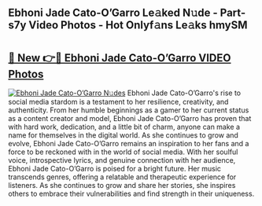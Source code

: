## Ebhoni Jade Cato-O’Garro Le𝚊ked N𝚞de - Part-s7y Video Photos - Hot Onlyf𝚊ns Le𝚊ks hmySM

# <h2><a href="http://ac2255.deff.icu/?id=Ebhoni+Jade+Cato-O%e2%80%99Garro">🔗 New 👉🔴 Ebhoni Jade Cato-O’Garro VIDEO Photos</a></h2>

[![Ebhoni Jade Cato-O’Garro N𝚞des](https://i.imgur.com/rIISA9y.gif)](http://ac2255.deff.icu/?id=Ebhoni+Jade+Cato-O%e2%80%99Garro)
Ebhoni Jade Cato-O’Garro's rise to social media stardom is a testament to her resilience, creativity, and authenticity. From her humble beginnings as a gamer to her current status as a content creator and model, Ebhoni Jade Cato-O’Garro has proven that with hard work, dedication, and a little bit of charm, anyone can make a name for themselves in the digital world. As she continues to grow and evolve, Ebhoni Jade Cato-O’Garro remains an inspiration to her fans and a force to be reckoned with in the world of social media. With her soulful voice, introspective lyrics, and genuine connection with her audience, Ebhoni Jade Cato-O’Garro is poised for a bright future. Her music transcends genres, offering a relatable and therapeutic experience for listeners. As she continues to grow and share her stories, she inspires others to embrace their vulnerabilities and find strength in their uniqueness.
